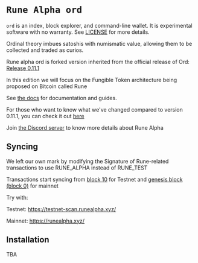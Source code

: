 `Rune Alpha ord`
=====


`ord` is an index, block explorer, and command-line wallet. It is experimental
software with no warranty. See [LICENSE](LICENSE) for more details.

Ordinal theory imbues satoshis with numismatic value, allowing them to
be collected and traded as curios.

Rune alpha ord is forked version inherited from the official release of Ord: [Release 0.11.1](https://github.com/0xmodule/ord/commit/19db94a8de00885fd5043ef8c7a5021865843a46)

In this edition we will focus on the Fungible Token architecture being proposed on Bitcoin called Rune

See [the docs](https://docs.ordinals.com) for documentation and guides.

For those who want to know what we've changed compared to version 0.11.1, you can check it out [here](https://github.com/ordinals/ord/compare/master...0xmodule:ord:master)

Join [the Discord server](https://discord.gg/jncetgZScu) to know more details about Rune Alpha


Syncing
------

We left our own mark by modifying the Signature of Rune-related transactions to use RUNE_ALPHA instead of RUNE_TEST

Transactions start syncing from [block 10](https://mempool.space/testnet/block/00000000700e92a916b46b8b91a14d1303d5d91ef0b09eecc3151fb958fd9a2e) for Testnet and [genesis block (block 0)](https://mempool.space/block/000000000019d6689c085ae165831e934ff763ae46a2a6c172b3f1b60a8ce26f) for mainnet

Try with:

Testnet: https://testnet-scan.runealpha.xyz/

Mainnet: https://runealpha.xyz/


Installation
------------
TBA

